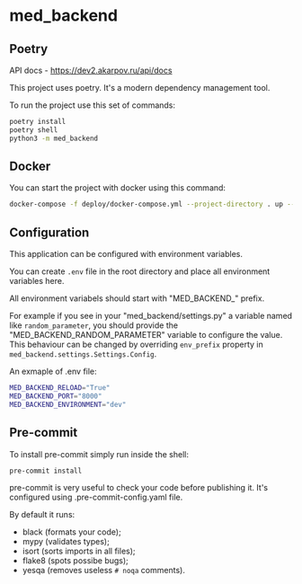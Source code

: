 # med_backend
## Poetry

API docs - https://dev2.akarpov.ru/api/docs

This project uses poetry. It's a modern dependency management
tool.

To run the project use this set of commands:

```bash
poetry install
poetry shell
python3 -m med_backend
```

## Docker

You can start the project with docker using this command:

```bash
docker-compose -f deploy/docker-compose.yml --project-directory . up --build
```

## Configuration

This application can be configured with environment variables.

You can create `.env` file in the root directory and place all
environment variables here.

All environment variabels should start with "MED_BACKEND_" prefix.

For example if you see in your "med_backend/settings.py" a variable named like
`random_parameter`, you should provide the "MED_BACKEND_RANDOM_PARAMETER"
variable to configure the value. This behaviour can be changed by overriding `env_prefix` property
in `med_backend.settings.Settings.Config`.

An exmaple of .env file:
```bash
MED_BACKEND_RELOAD="True"
MED_BACKEND_PORT="8000"
MED_BACKEND_ENVIRONMENT="dev"
```

## Pre-commit

To install pre-commit simply run inside the shell:
```bash
pre-commit install
```

pre-commit is very useful to check your code before publishing it.
It's configured using .pre-commit-config.yaml file.

By default it runs:
* black (formats your code);
* mypy (validates types);
* isort (sorts imports in all files);
* flake8 (spots possibe bugs);
* yesqa (removes useless `# noqa` comments).
